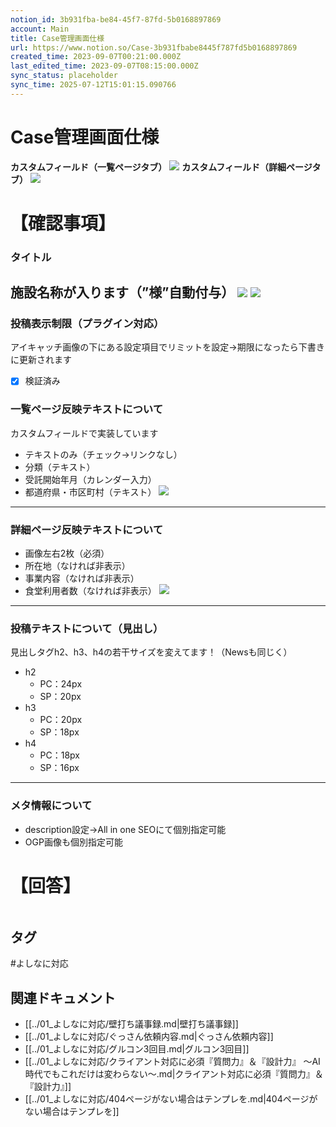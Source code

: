 ```yaml
---
notion_id: 3b931fba-be84-45f7-87fd-5b0168897869
account: Main
title: Case管理画面仕様
url: https://www.notion.so/Case-3b931fbabe8445f787fd5b0168897869
created_time: 2023-09-07T00:21:00.000Z
last_edited_time: 2023-09-07T08:15:00.000Z
sync_status: placeholder
sync_time: 2025-07-12T15:01:15.090766
---
```

# Case管理画面仕様

**カスタムフィールド（一覧ページタブ）**
![](https://prod-files-secure.s3.us-west-2.amazonaws.com/736adce6-a3a4-4a64-9f74-d9aa055c96d2/462ffd2e-ad20-4044-873f-f2a88cd54042/Untitled.png?X-Amz-Algorithm=AWS4-HMAC-SHA256&X-Amz-Content-Sha256=UNSIGNED-PAYLOAD&X-Amz-Credential=ASIAZI2LB466SDPSOYBY%2F20250719%2Fus-west-2%2Fs3%2Faws4_request&X-Amz-Date=20250719T042118Z&X-Amz-Expires=3600&X-Amz-Security-Token=IQoJb3JpZ2luX2VjEIT%2F%2F%2F%2F%2F%2F%2F%2F%2F%2FwEaCXVzLXdlc3QtMiJGMEQCIBVEivSxQdYMnaINYgnc4hg0PhIAsv%2F3WDTpDyxkiVByAiBOCF%2Ff03e1QGzlIGI7Rfjh3syCt3GGPnPqUDrW0N5PXCqIBAid%2F%2F%2F%2F%2F%2F%2F%2F%2F%2F8BEAAaDDYzNzQyMzE4MzgwNSIMtYZYEzHVtLVtCrTFKtwDD5G5ympjCIU%2B4Xeoe6X0aWNWkEroItFpsPcQOzCP5n22P3Ahm1dmrxmdLty1aog0G04YdVCgK7p7ezom9fM2%2BOzT3e7wP98QNZdI%2BJQijkbIo1TnHTddpARSmCLSHjOrU3wXAci5E5AcIAfGmYi4Tu6c2DnW6BqQ8sqQi9%2FOcWe9pqiWxNo08M03R6PlkXj2jweoGxaKHxnVUGX1%2B9qOXITAGV2j2XvHr%2F%2BFc1QmiFNDtgGVja5iMzWJBIYeRWim%2FcdX0csc5TkmlpFbglyPOJpvHBuyHcCH3IzR%2FBdobmWslzRSLfl5S1PnLXpA5JjKgmmwrIHxII%2FtB23SiPbeYKhuMiH1FXPkP0YCyuSdqf8CUkIzf5D8R3fJqwj0DBr9t4DcZ7d99C%2FyQ%2FATBIAZjrx2CX5a1pvDwjFm8%2BOEl8aTZC1kIVGfDxQc7b1MndGm8LfHncQU%2FH6HBvgnarhIjHGsLpSgmbgVQHh%2FXXh9JzrvDcmfayHuXr4RNGkRV0oz44CGxzNrd1Qc9PGjj5N5XPZtiO%2BVVNz1UmyYagq%2ByjBl7%2BXUKWm3pyOWVzxDTpT%2BAa3Qp%2ByNOmqOsEUvS8iJNpKlaPZ6xvvxo%2BrgMw8CCaoxucm%2BSItOlgkie0Yw0KrswwY6pgFDeS4hVVOrqwpIJsKdFCQJIWNGb42fATRaJweUWAHRiu%2FdwS%2Bzh2RzlDB5hwucOO5I%2FPRa6cIhUgN6IO3tXgryRTkQlDsKBrQUNfqnfsa0Hrdvs4vpSNJUJ7kevcWtGvQSsHHjMQbYufZLWdexyQX9btnt3T2xX64DkpxdoeE7d%2F6WzuhSnYX2aWgM0NOYQEPmgj7SyLR6ORCt6jfj2dDcqViifTQC&X-Amz-Signature=cff71ef4493af893ba771f2a1dfb6a1e1cc8a1230583a1a987304a8399f65645&X-Amz-SignedHeaders=host&x-amz-checksum-mode=ENABLED&x-id=GetObject)
**カスタムフィールド（詳細ページタブ）**
![](https://prod-files-secure.s3.us-west-2.amazonaws.com/736adce6-a3a4-4a64-9f74-d9aa055c96d2/3a47fc62-b014-40c4-9fdd-d92c7edaabb9/Untitled.png?X-Amz-Algorithm=AWS4-HMAC-SHA256&X-Amz-Content-Sha256=UNSIGNED-PAYLOAD&X-Amz-Credential=ASIAZI2LB466SDPSOYBY%2F20250719%2Fus-west-2%2Fs3%2Faws4_request&X-Amz-Date=20250719T042118Z&X-Amz-Expires=3600&X-Amz-Security-Token=IQoJb3JpZ2luX2VjEIT%2F%2F%2F%2F%2F%2F%2F%2F%2F%2FwEaCXVzLXdlc3QtMiJGMEQCIBVEivSxQdYMnaINYgnc4hg0PhIAsv%2F3WDTpDyxkiVByAiBOCF%2Ff03e1QGzlIGI7Rfjh3syCt3GGPnPqUDrW0N5PXCqIBAid%2F%2F%2F%2F%2F%2F%2F%2F%2F%2F8BEAAaDDYzNzQyMzE4MzgwNSIMtYZYEzHVtLVtCrTFKtwDD5G5ympjCIU%2B4Xeoe6X0aWNWkEroItFpsPcQOzCP5n22P3Ahm1dmrxmdLty1aog0G04YdVCgK7p7ezom9fM2%2BOzT3e7wP98QNZdI%2BJQijkbIo1TnHTddpARSmCLSHjOrU3wXAci5E5AcIAfGmYi4Tu6c2DnW6BqQ8sqQi9%2FOcWe9pqiWxNo08M03R6PlkXj2jweoGxaKHxnVUGX1%2B9qOXITAGV2j2XvHr%2F%2BFc1QmiFNDtgGVja5iMzWJBIYeRWim%2FcdX0csc5TkmlpFbglyPOJpvHBuyHcCH3IzR%2FBdobmWslzRSLfl5S1PnLXpA5JjKgmmwrIHxII%2FtB23SiPbeYKhuMiH1FXPkP0YCyuSdqf8CUkIzf5D8R3fJqwj0DBr9t4DcZ7d99C%2FyQ%2FATBIAZjrx2CX5a1pvDwjFm8%2BOEl8aTZC1kIVGfDxQc7b1MndGm8LfHncQU%2FH6HBvgnarhIjHGsLpSgmbgVQHh%2FXXh9JzrvDcmfayHuXr4RNGkRV0oz44CGxzNrd1Qc9PGjj5N5XPZtiO%2BVVNz1UmyYagq%2ByjBl7%2BXUKWm3pyOWVzxDTpT%2BAa3Qp%2ByNOmqOsEUvS8iJNpKlaPZ6xvvxo%2BrgMw8CCaoxucm%2BSItOlgkie0Yw0KrswwY6pgFDeS4hVVOrqwpIJsKdFCQJIWNGb42fATRaJweUWAHRiu%2FdwS%2Bzh2RzlDB5hwucOO5I%2FPRa6cIhUgN6IO3tXgryRTkQlDsKBrQUNfqnfsa0Hrdvs4vpSNJUJ7kevcWtGvQSsHHjMQbYufZLWdexyQX9btnt3T2xX64DkpxdoeE7d%2F6WzuhSnYX2aWgM0NOYQEPmgj7SyLR6ORCt6jfj2dDcqViifTQC&X-Amz-Signature=c324bc2704d7d69224fb57c6c3cec501c19fd6ed38da099212a0cd118e4802ec&X-Amz-SignedHeaders=host&x-amz-checksum-mode=ENABLED&x-id=GetObject)
# 【確認事項】
### タイトル
施設名称が入ります（”様”自動付与）
![](https://prod-files-secure.s3.us-west-2.amazonaws.com/736adce6-a3a4-4a64-9f74-d9aa055c96d2/4bf5f440-c5a7-4de9-9253-61eaed3b58df/Untitled.png?X-Amz-Algorithm=AWS4-HMAC-SHA256&X-Amz-Content-Sha256=UNSIGNED-PAYLOAD&X-Amz-Credential=ASIAZI2LB466SDPSOYBY%2F20250719%2Fus-west-2%2Fs3%2Faws4_request&X-Amz-Date=20250719T042118Z&X-Amz-Expires=3600&X-Amz-Security-Token=IQoJb3JpZ2luX2VjEIT%2F%2F%2F%2F%2F%2F%2F%2F%2F%2FwEaCXVzLXdlc3QtMiJGMEQCIBVEivSxQdYMnaINYgnc4hg0PhIAsv%2F3WDTpDyxkiVByAiBOCF%2Ff03e1QGzlIGI7Rfjh3syCt3GGPnPqUDrW0N5PXCqIBAid%2F%2F%2F%2F%2F%2F%2F%2F%2F%2F8BEAAaDDYzNzQyMzE4MzgwNSIMtYZYEzHVtLVtCrTFKtwDD5G5ympjCIU%2B4Xeoe6X0aWNWkEroItFpsPcQOzCP5n22P3Ahm1dmrxmdLty1aog0G04YdVCgK7p7ezom9fM2%2BOzT3e7wP98QNZdI%2BJQijkbIo1TnHTddpARSmCLSHjOrU3wXAci5E5AcIAfGmYi4Tu6c2DnW6BqQ8sqQi9%2FOcWe9pqiWxNo08M03R6PlkXj2jweoGxaKHxnVUGX1%2B9qOXITAGV2j2XvHr%2F%2BFc1QmiFNDtgGVja5iMzWJBIYeRWim%2FcdX0csc5TkmlpFbglyPOJpvHBuyHcCH3IzR%2FBdobmWslzRSLfl5S1PnLXpA5JjKgmmwrIHxII%2FtB23SiPbeYKhuMiH1FXPkP0YCyuSdqf8CUkIzf5D8R3fJqwj0DBr9t4DcZ7d99C%2FyQ%2FATBIAZjrx2CX5a1pvDwjFm8%2BOEl8aTZC1kIVGfDxQc7b1MndGm8LfHncQU%2FH6HBvgnarhIjHGsLpSgmbgVQHh%2FXXh9JzrvDcmfayHuXr4RNGkRV0oz44CGxzNrd1Qc9PGjj5N5XPZtiO%2BVVNz1UmyYagq%2ByjBl7%2BXUKWm3pyOWVzxDTpT%2BAa3Qp%2ByNOmqOsEUvS8iJNpKlaPZ6xvvxo%2BrgMw8CCaoxucm%2BSItOlgkie0Yw0KrswwY6pgFDeS4hVVOrqwpIJsKdFCQJIWNGb42fATRaJweUWAHRiu%2FdwS%2Bzh2RzlDB5hwucOO5I%2FPRa6cIhUgN6IO3tXgryRTkQlDsKBrQUNfqnfsa0Hrdvs4vpSNJUJ7kevcWtGvQSsHHjMQbYufZLWdexyQX9btnt3T2xX64DkpxdoeE7d%2F6WzuhSnYX2aWgM0NOYQEPmgj7SyLR6ORCt6jfj2dDcqViifTQC&X-Amz-Signature=1008e87192eca646c5b6ebb94e8569d711df274670f71b951e93a660722d4134&X-Amz-SignedHeaders=host&x-amz-checksum-mode=ENABLED&x-id=GetObject)
![](https://prod-files-secure.s3.us-west-2.amazonaws.com/736adce6-a3a4-4a64-9f74-d9aa055c96d2/9e7ab486-fda1-4734-82ec-aac8cf98a5c1/Untitled.png?X-Amz-Algorithm=AWS4-HMAC-SHA256&X-Amz-Content-Sha256=UNSIGNED-PAYLOAD&X-Amz-Credential=ASIAZI2LB466SDPSOYBY%2F20250719%2Fus-west-2%2Fs3%2Faws4_request&X-Amz-Date=20250719T042118Z&X-Amz-Expires=3600&X-Amz-Security-Token=IQoJb3JpZ2luX2VjEIT%2F%2F%2F%2F%2F%2F%2F%2F%2F%2FwEaCXVzLXdlc3QtMiJGMEQCIBVEivSxQdYMnaINYgnc4hg0PhIAsv%2F3WDTpDyxkiVByAiBOCF%2Ff03e1QGzlIGI7Rfjh3syCt3GGPnPqUDrW0N5PXCqIBAid%2F%2F%2F%2F%2F%2F%2F%2F%2F%2F8BEAAaDDYzNzQyMzE4MzgwNSIMtYZYEzHVtLVtCrTFKtwDD5G5ympjCIU%2B4Xeoe6X0aWNWkEroItFpsPcQOzCP5n22P3Ahm1dmrxmdLty1aog0G04YdVCgK7p7ezom9fM2%2BOzT3e7wP98QNZdI%2BJQijkbIo1TnHTddpARSmCLSHjOrU3wXAci5E5AcIAfGmYi4Tu6c2DnW6BqQ8sqQi9%2FOcWe9pqiWxNo08M03R6PlkXj2jweoGxaKHxnVUGX1%2B9qOXITAGV2j2XvHr%2F%2BFc1QmiFNDtgGVja5iMzWJBIYeRWim%2FcdX0csc5TkmlpFbglyPOJpvHBuyHcCH3IzR%2FBdobmWslzRSLfl5S1PnLXpA5JjKgmmwrIHxII%2FtB23SiPbeYKhuMiH1FXPkP0YCyuSdqf8CUkIzf5D8R3fJqwj0DBr9t4DcZ7d99C%2FyQ%2FATBIAZjrx2CX5a1pvDwjFm8%2BOEl8aTZC1kIVGfDxQc7b1MndGm8LfHncQU%2FH6HBvgnarhIjHGsLpSgmbgVQHh%2FXXh9JzrvDcmfayHuXr4RNGkRV0oz44CGxzNrd1Qc9PGjj5N5XPZtiO%2BVVNz1UmyYagq%2ByjBl7%2BXUKWm3pyOWVzxDTpT%2BAa3Qp%2ByNOmqOsEUvS8iJNpKlaPZ6xvvxo%2BrgMw8CCaoxucm%2BSItOlgkie0Yw0KrswwY6pgFDeS4hVVOrqwpIJsKdFCQJIWNGb42fATRaJweUWAHRiu%2FdwS%2Bzh2RzlDB5hwucOO5I%2FPRa6cIhUgN6IO3tXgryRTkQlDsKBrQUNfqnfsa0Hrdvs4vpSNJUJ7kevcWtGvQSsHHjMQbYufZLWdexyQX9btnt3T2xX64DkpxdoeE7d%2F6WzuhSnYX2aWgM0NOYQEPmgj7SyLR6ORCt6jfj2dDcqViifTQC&X-Amz-Signature=177192bda86114899a45db8f1df8b679bd152e2b7738902703c7d3f3e5edefff&X-Amz-SignedHeaders=host&x-amz-checksum-mode=ENABLED&x-id=GetObject)
---
### 投稿表示制限（プラグイン対応）
アイキャッチ画像の下にある設定項目でリミットを設定→期限になったら下書きに更新されます
- [x] 検証済み
### 一覧ページ反映テキストについて
カスタムフィールドで実装しています
- テキストのみ（チェック→リンクなし）
- 分類（テキスト）
- 受託開始年月（カレンダー入力）
- 都道府県・市区町村（テキスト）
![](https://prod-files-secure.s3.us-west-2.amazonaws.com/736adce6-a3a4-4a64-9f74-d9aa055c96d2/f5b1b1d1-f2a0-47b2-94f9-b7175b2149da/Untitled.png?X-Amz-Algorithm=AWS4-HMAC-SHA256&X-Amz-Content-Sha256=UNSIGNED-PAYLOAD&X-Amz-Credential=ASIAZI2LB466SDPSOYBY%2F20250719%2Fus-west-2%2Fs3%2Faws4_request&X-Amz-Date=20250719T042118Z&X-Amz-Expires=3600&X-Amz-Security-Token=IQoJb3JpZ2luX2VjEIT%2F%2F%2F%2F%2F%2F%2F%2F%2F%2FwEaCXVzLXdlc3QtMiJGMEQCIBVEivSxQdYMnaINYgnc4hg0PhIAsv%2F3WDTpDyxkiVByAiBOCF%2Ff03e1QGzlIGI7Rfjh3syCt3GGPnPqUDrW0N5PXCqIBAid%2F%2F%2F%2F%2F%2F%2F%2F%2F%2F8BEAAaDDYzNzQyMzE4MzgwNSIMtYZYEzHVtLVtCrTFKtwDD5G5ympjCIU%2B4Xeoe6X0aWNWkEroItFpsPcQOzCP5n22P3Ahm1dmrxmdLty1aog0G04YdVCgK7p7ezom9fM2%2BOzT3e7wP98QNZdI%2BJQijkbIo1TnHTddpARSmCLSHjOrU3wXAci5E5AcIAfGmYi4Tu6c2DnW6BqQ8sqQi9%2FOcWe9pqiWxNo08M03R6PlkXj2jweoGxaKHxnVUGX1%2B9qOXITAGV2j2XvHr%2F%2BFc1QmiFNDtgGVja5iMzWJBIYeRWim%2FcdX0csc5TkmlpFbglyPOJpvHBuyHcCH3IzR%2FBdobmWslzRSLfl5S1PnLXpA5JjKgmmwrIHxII%2FtB23SiPbeYKhuMiH1FXPkP0YCyuSdqf8CUkIzf5D8R3fJqwj0DBr9t4DcZ7d99C%2FyQ%2FATBIAZjrx2CX5a1pvDwjFm8%2BOEl8aTZC1kIVGfDxQc7b1MndGm8LfHncQU%2FH6HBvgnarhIjHGsLpSgmbgVQHh%2FXXh9JzrvDcmfayHuXr4RNGkRV0oz44CGxzNrd1Qc9PGjj5N5XPZtiO%2BVVNz1UmyYagq%2ByjBl7%2BXUKWm3pyOWVzxDTpT%2BAa3Qp%2ByNOmqOsEUvS8iJNpKlaPZ6xvvxo%2BrgMw8CCaoxucm%2BSItOlgkie0Yw0KrswwY6pgFDeS4hVVOrqwpIJsKdFCQJIWNGb42fATRaJweUWAHRiu%2FdwS%2Bzh2RzlDB5hwucOO5I%2FPRa6cIhUgN6IO3tXgryRTkQlDsKBrQUNfqnfsa0Hrdvs4vpSNJUJ7kevcWtGvQSsHHjMQbYufZLWdexyQX9btnt3T2xX64DkpxdoeE7d%2F6WzuhSnYX2aWgM0NOYQEPmgj7SyLR6ORCt6jfj2dDcqViifTQC&X-Amz-Signature=51ffb4b2d866288025dac8455be1202c1a499508f5f7c45be85bd46a499f835a&X-Amz-SignedHeaders=host&x-amz-checksum-mode=ENABLED&x-id=GetObject)
---
### 詳細ページ反映テキストについて
- 画像左右2枚（必須）
- 所在地（なければ非表示）
- 事業内容（なければ非表示）
- 食堂利用者数（なければ非表示）
![](https://prod-files-secure.s3.us-west-2.amazonaws.com/736adce6-a3a4-4a64-9f74-d9aa055c96d2/e2367251-460e-4770-ace6-a41fe3a37198/Untitled.png?X-Amz-Algorithm=AWS4-HMAC-SHA256&X-Amz-Content-Sha256=UNSIGNED-PAYLOAD&X-Amz-Credential=ASIAZI2LB466SDPSOYBY%2F20250719%2Fus-west-2%2Fs3%2Faws4_request&X-Amz-Date=20250719T042118Z&X-Amz-Expires=3600&X-Amz-Security-Token=IQoJb3JpZ2luX2VjEIT%2F%2F%2F%2F%2F%2F%2F%2F%2F%2FwEaCXVzLXdlc3QtMiJGMEQCIBVEivSxQdYMnaINYgnc4hg0PhIAsv%2F3WDTpDyxkiVByAiBOCF%2Ff03e1QGzlIGI7Rfjh3syCt3GGPnPqUDrW0N5PXCqIBAid%2F%2F%2F%2F%2F%2F%2F%2F%2F%2F8BEAAaDDYzNzQyMzE4MzgwNSIMtYZYEzHVtLVtCrTFKtwDD5G5ympjCIU%2B4Xeoe6X0aWNWkEroItFpsPcQOzCP5n22P3Ahm1dmrxmdLty1aog0G04YdVCgK7p7ezom9fM2%2BOzT3e7wP98QNZdI%2BJQijkbIo1TnHTddpARSmCLSHjOrU3wXAci5E5AcIAfGmYi4Tu6c2DnW6BqQ8sqQi9%2FOcWe9pqiWxNo08M03R6PlkXj2jweoGxaKHxnVUGX1%2B9qOXITAGV2j2XvHr%2F%2BFc1QmiFNDtgGVja5iMzWJBIYeRWim%2FcdX0csc5TkmlpFbglyPOJpvHBuyHcCH3IzR%2FBdobmWslzRSLfl5S1PnLXpA5JjKgmmwrIHxII%2FtB23SiPbeYKhuMiH1FXPkP0YCyuSdqf8CUkIzf5D8R3fJqwj0DBr9t4DcZ7d99C%2FyQ%2FATBIAZjrx2CX5a1pvDwjFm8%2BOEl8aTZC1kIVGfDxQc7b1MndGm8LfHncQU%2FH6HBvgnarhIjHGsLpSgmbgVQHh%2FXXh9JzrvDcmfayHuXr4RNGkRV0oz44CGxzNrd1Qc9PGjj5N5XPZtiO%2BVVNz1UmyYagq%2ByjBl7%2BXUKWm3pyOWVzxDTpT%2BAa3Qp%2ByNOmqOsEUvS8iJNpKlaPZ6xvvxo%2BrgMw8CCaoxucm%2BSItOlgkie0Yw0KrswwY6pgFDeS4hVVOrqwpIJsKdFCQJIWNGb42fATRaJweUWAHRiu%2FdwS%2Bzh2RzlDB5hwucOO5I%2FPRa6cIhUgN6IO3tXgryRTkQlDsKBrQUNfqnfsa0Hrdvs4vpSNJUJ7kevcWtGvQSsHHjMQbYufZLWdexyQX9btnt3T2xX64DkpxdoeE7d%2F6WzuhSnYX2aWgM0NOYQEPmgj7SyLR6ORCt6jfj2dDcqViifTQC&X-Amz-Signature=4c855169459d71ee04f4222f57e52e1548c883452fb238c72a9092e41912e7e9&X-Amz-SignedHeaders=host&x-amz-checksum-mode=ENABLED&x-id=GetObject)
---
### 投稿テキストについて（見出し）
見出しタグh2、h3、h4の若干サイズを変えてます！（Newsも同じく）
- h2
  - PC：24px
  - SP：20px
- h3
  - PC：20px
  - SP：18px
- h4
  - PC：18px
  - SP：16px
---
### メタ情報について
- description設定→All in one SEOにて個別指定可能
- OGP画像も個別指定可能
# 【回答】
```plain text

```

## タグ

#よしなに対応 

## 関連ドキュメント

- [[../01_よしなに対応/壁打ち議事録.md|壁打ち議事録]]
- [[../01_よしなに対応/ぐっさん依頼内容.md|ぐっさん依頼内容]]
- [[../01_よしなに対応/グルコン3回目.md|グルコン3回目]]
- [[../01_よしなに対応/クライアント対応に必須『質問力』＆『設計力』
〜AI時代でもこれだけは変わらない〜.md|クライアント対応に必須『質問力』＆『設計力』]]
- [[../01_よしなに対応/404ページがない場合はテンプレを.md|404ページがない場合はテンプレを]]
